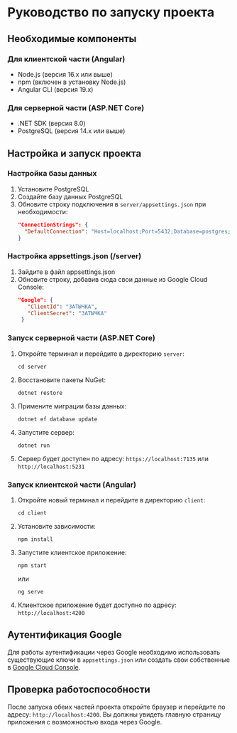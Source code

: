 # Руководство по запуску проекта

## Необходимые компоненты

### Для клиентской части (Angular)
- Node.js (версия 16.x или выше)
- npm (включен в установку Node.js)
- Angular CLI (версия 19.x)

### Для серверной части (ASP.NET Core)
- .NET SDK (версия 8.0)
- PostgreSQL (версия 14.x или выше)

## Настройка и запуск проекта

### Настройка базы данных
1. Установите PostgreSQL
2. Создайте базу данных PostgreSQL
3. Обновите строку подключения в `server/appsettings.json` при необходимости:
   ```json
   "ConnectionStrings": {
     "DefaultConnection": "Host=localhost;Port=5432;Database=postgres;Username=postgres;Password=postgres"
   }
   ```

### Настройка appsettings.json (/server)
1. Зайдите в файл appsettings.json
3. Обновите строку, добавив сюда свои данные из Google Cloud Console:
   ```json
   "Google": {
      "ClientId": "ЗАТЫЧКА",
      "ClientSecret": "ЗАТЫЧКА"
    }
   ```


### Запуск серверной части (ASP.NET Core)
1. Откройте терминал и перейдите в директорию `server`:
   ```
   cd server
   ```
2. Восстановите пакеты NuGet:
   ```
   dotnet restore
   ```
3. Примените миграции базы данных:
   ```
   dotnet ef database update
   ```
4. Запустите сервер:
   ```
   dotnet run
   ```
5. Сервер будет доступен по адресу: `https://localhost:7135` или `http://localhost:5231`

### Запуск клиентской части (Angular)
1. Откройте новый терминал и перейдите в директорию `client`:
   ```
   cd client
   ```
2. Установите зависимости:
   ```
   npm install
   ```
3. Запустите клиентское приложение:
   ```
   npm start
   ```
   или
   ```
   ng serve
   ```
4. Клиентское приложение будет доступно по адресу: `http://localhost:4200`

## Аутентификация Google
Для работы аутентификации через Google необходимо использовать существующие ключи в `appsettings.json` или создать свои собственные в [Google Cloud Console](https://console.cloud.google.com/).

## Проверка работоспособности
После запуска обеих частей проекта откройте браузер и перейдите по адресу: `http://localhost:4200`. Вы должны увидеть главную страницу приложения с возможностью входа через Google.
